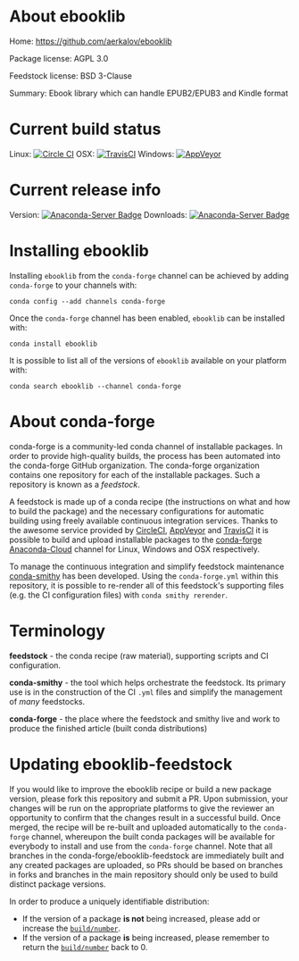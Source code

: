 About ebooklib
==============

Home: https://github.com/aerkalov/ebooklib

Package license: AGPL 3.0

Feedstock license: BSD 3-Clause

Summary: Ebook library which can handle EPUB2/EPUB3 and Kindle format



Current build status
====================

Linux: [![Circle CI](https://circleci.com/gh/conda-forge/ebooklib-feedstock.svg?style=shield)](https://circleci.com/gh/conda-forge/ebooklib-feedstock)
OSX: [![TravisCI](https://travis-ci.org/conda-forge/ebooklib-feedstock.svg?branch=master)](https://travis-ci.org/conda-forge/ebooklib-feedstock)
Windows: [![AppVeyor](https://ci.appveyor.com/api/projects/status/github/conda-forge/ebooklib-feedstock?svg=True)](https://ci.appveyor.com/project/conda-forge/ebooklib-feedstock/branch/master)

Current release info
====================
Version: [![Anaconda-Server Badge](https://anaconda.org/conda-forge/ebooklib/badges/version.svg)](https://anaconda.org/conda-forge/ebooklib)
Downloads: [![Anaconda-Server Badge](https://anaconda.org/conda-forge/ebooklib/badges/downloads.svg)](https://anaconda.org/conda-forge/ebooklib)

Installing ebooklib
===================

Installing `ebooklib` from the `conda-forge` channel can be achieved by adding `conda-forge` to your channels with:

```
conda config --add channels conda-forge
```

Once the `conda-forge` channel has been enabled, `ebooklib` can be installed with:

```
conda install ebooklib
```

It is possible to list all of the versions of `ebooklib` available on your platform with:

```
conda search ebooklib --channel conda-forge
```


About conda-forge
=================

conda-forge is a community-led conda channel of installable packages.
In order to provide high-quality builds, the process has been automated into the
conda-forge GitHub organization. The conda-forge organization contains one repository
for each of the installable packages. Such a repository is known as a *feedstock*.

A feedstock is made up of a conda recipe (the instructions on what and how to build
the package) and the necessary configurations for automatic building using freely
available continuous integration services. Thanks to the awesome service provided by
[CircleCI](https://circleci.com/), [AppVeyor](http://www.appveyor.com/)
and [TravisCI](https://travis-ci.org/) it is possible to build and upload installable
packages to the [conda-forge](https://anaconda.org/conda-forge)
[Anaconda-Cloud](http://docs.anaconda.org/) channel for Linux, Windows and OSX respectively.

To manage the continuous integration and simplify feedstock maintenance
[conda-smithy](http://github.com/conda-forge/conda-smithy) has been developed.
Using the ``conda-forge.yml`` within this repository, it is possible to re-render all of
this feedstock's supporting files (e.g. the CI configuration files) with ``conda smithy rerender``.


Terminology
===========

**feedstock** - the conda recipe (raw material), supporting scripts and CI configuration.

**conda-smithy** - the tool which helps orchestrate the feedstock.
                   Its primary use is in the construction of the CI ``.yml`` files
                   and simplify the management of *many* feedstocks.

**conda-forge** - the place where the feedstock and smithy live and work to
                  produce the finished article (built conda distributions)


Updating ebooklib-feedstock
===========================

If you would like to improve the ebooklib recipe or build a new
package version, please fork this repository and submit a PR. Upon submission,
your changes will be run on the appropriate platforms to give the reviewer an
opportunity to confirm that the changes result in a successful build. Once
merged, the recipe will be re-built and uploaded automatically to the
`conda-forge` channel, whereupon the built conda packages will be available for
everybody to install and use from the `conda-forge` channel.
Note that all branches in the conda-forge/ebooklib-feedstock are
immediately built and any created packages are uploaded, so PRs should be based
on branches in forks and branches in the main repository should only be used to
build distinct package versions.

In order to produce a uniquely identifiable distribution:
 * If the version of a package **is not** being increased, please add or increase
   the [``build/number``](http://conda.pydata.org/docs/building/meta-yaml.html#build-number-and-string).
 * If the version of a package **is** being increased, please remember to return
   the [``build/number``](http://conda.pydata.org/docs/building/meta-yaml.html#build-number-and-string)
   back to 0.
